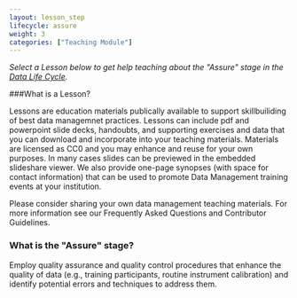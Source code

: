 ```yaml
---
layout: lesson_step
lifecycle: assure
weight: 3
categories: ["Teaching Module"]
---
```


*Select a Lesson below to get help teaching about the "Assure" stage in the <a href="https://www.dataone.org/data-life-cycle" target="_blank">Data Life Cycle</a>.*

###What is a Lesson?

Lessons are education materials publically available to support skillbuiliding of best data managemnet practices. Lessons can include pdf and powerpoint slide decks, handoubts, and supporting exercises and data that you can download and incorporate into your teaching materials. Materials are licensed as CC0 and you may enhance and reuse for your own purposes. In many cases slides can be previewed in the embedded slideshare viewer. We also provide one-page synopses (with space for contact information) that can be used to promote Data Management training events at your institution.

Please consider sharing your own data management teaching materials. For more information see our Frequently Asked Questions and Contributor Guidelines.


### What is the "Assure" stage?

Employ quality assurance and quality control procedures that enhance the quality of data (e.g., training participants, routine instrument calibration) and identify potential errors and techniques to address them.
